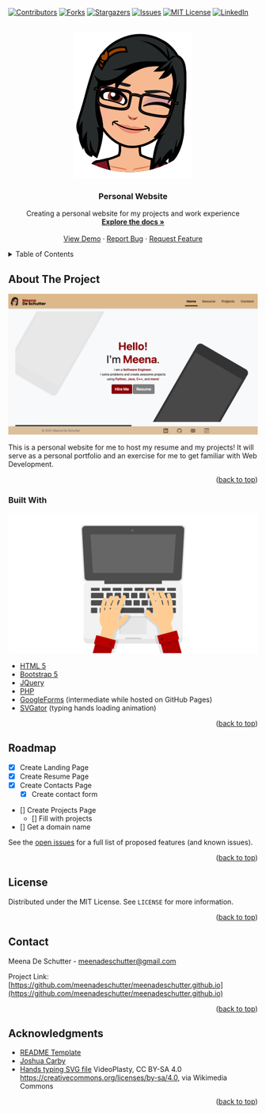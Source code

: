 <div id="top"></div>
<!-- PROJECT SHIELDS -->

[![Contributors][contributors-shield]][contributors-url]
[![Forks][forks-shield]][forks-url]
[![Stargazers][stars-shield]][stars-url]
[![Issues][issues-shield]][issues-url]
[![MIT License][license-shield]][license-url]
[![LinkedIn][linkedin-shield]][linkedin-url]

<!-- PROJECT LOGO -->
<br />
<div align="center">
  <a href="https://github.com/meenadeschutter/meenadeschutter.github.io">
    <img src="images/profile.png" alt="Logo">
  </a>
<h3 align="center">Personal Website</h3>

  <p align="center">
    Creating a personal website for my projects and work experience
    <br />
    <a href="https://github.com/meenadeschutter/meenadeschutter.github.io"><strong>Explore the docs »</strong></a>
    <br />
    <br />
    <a href="https://github.com/meenadeschutter/meenadeschutter.github.io">View Demo</a>
    ·
    <a href="https://github.com/meenadeschutter/meenadeschutter.github.io/issues">Report Bug</a>
    ·
    <a href="https://github.com/meenadeschutter/meenadeschutter.github.io/issues">Request Feature</a>
  </p>
</div>



<!-- TABLE OF CONTENTS -->
<details>
  <summary>Table of Contents</summary>
  <ol>
    <li>
      <a href="#about-the-project">About The Project</a>
      <ul>
        <li><a href="#built-with">Built With</a></li>
      </ul>
    </li>
    <li>
      <a href="#getting-started">Getting Started</a>
      <ul>
        <li><a href="#prerequisites">Prerequisites</a></li>
        <li><a href="#installation">Installation</a></li>
      </ul>
    </li>
    <li><a href="#usage">Usage</a></li>
    <li><a href="#roadmap">Roadmap</a></li>
    <li><a href="#contributing">Contributing</a></li>
    <li><a href="#license">License</a></li>
    <li><a href="#contact">Contact</a></li>
    <li><a href="#acknowledgments">Acknowledgments</a></li>
  </ol>
</details>



<!-- ABOUT THE PROJECT -->
## About The Project

[![Product Name Screen Shot][product-screenshot]](https://meenadeschutter.github.io)

This is a personal website for me to host my resume and my projects! It will serve as a personal portfolio and an exercise for me to get familiar with Web Development.

<p align="right">(<a href="#top">back to top</a>)</p>



### Built With

[![Typing Hands Animation][typing-animation]](https://meenadeschutter.github.io)

* [HTML 5](https://en.wikipedia.org/wiki/HTML5)
* [Bootstrap 5](https://getbootstrap.com)
* [JQuery](https://jquery.com)
* [PHP](https://www.php.net/)
* [GoogleForms](http://forms.google.com/) (intermediate while hosted on GitHub Pages)
* [SVGator](https://www.svgator.com/) (typing hands loading animation)

<p align="right">(<a href="#top">back to top</a>)</p>


<!-- ROADMAP -->
## Roadmap

- [x] Create Landing Page
- [x] Create Resume Page
- [x] Create Contacts Page
    - [x] Create contact form
- [] Create Projects Page
    - [] Fill with projects
- [] Get a domain name

See the [open issues](https://github.com/meenadeschutter/meenadeschutter.github.io/issues) for a full list of proposed features (and known issues).

<p align="right">(<a href="#top">back to top</a>)</p>



<!-- LICENSE -->
## License

Distributed under the MIT License. See `LICENSE` for more information.

<p align="right">(<a href="#top">back to top</a>)</p>



<!-- CONTACT -->
## Contact

Meena De Schutter - meenadeschutter@gmail.com

Project Link: [https://github.com/meenadeschutter/meenadeschutter.github.io](https://github.com/meenadeschutter/meenadeschutter.github.io)

<p align="right">(<a href="#top">back to top</a>)</p>



<!-- ACKNOWLEDGMENTS -->
## Acknowledgments

* [README Template](https://github.com/othneildrew/Best-README-Template/blob/master/README.md)
* [Joshua Carby](https://zephyrcode.com/index.html)
* [Hands typing SVG file](https://commons.wikimedia.org/wiki/File:Hands_typing_on_white_laptop_scene.svg) VideoPlasty, CC BY-SA 4.0 <https://creativecommons.org/licenses/by-sa/4.0>, via Wikimedia Commons

<p align="right">(<a href="#top">back to top</a>)</p>



<!-- MARKDOWN LINKS & IMAGES -->
<!-- https://www.markdownguide.org/basic-syntax/#reference-style-links -->
[contributors-shield]: https://img.shields.io/github/contributors/meenadeschutter/meenadeschutter.github.io.svg?style=for-the-badge
[contributors-url]: https://github.com/meenadeschutter/meenadeschutter.github.io/graphs/contributors
[forks-shield]: https://img.shields.io/github/forks/meenadeschutter/meenadeschutter.github.io.svg?style=for-the-badge
[forks-url]: https://github.com/meenadeschutter/meenadeschutter.github.io/network/members
[stars-shield]: https://img.shields.io/github/stars/meenadeschutter/meenadeschutter.github.io.svg?style=for-the-badge
[stars-url]: https://github.com/meenadeschutter/meenadeschutter.github.io/stargazers
[issues-shield]: https://img.shields.io/github/issues/meenadeschutter/meenadeschutter.github.io.svg?style=for-the-badge
[issues-url]: https://github.com/meenadeschutter/meenadeschutter.github.io/issues
[license-shield]: https://img.shields.io/github/license/meenadeschutter/meenadeschutter.github.io.svg?style=for-the-badge
[license-url]: https://github.com/meenadeschutter/meenadeschutter.github.io/blob/master/LICENSE.txt
[linkedin-shield]: https://img.shields.io/badge/-LinkedIn-black.svg?style=for-the-badge&logo=linkedin&colorB=555
[linkedin-url]: https://linkedin.com/in/meena-de-schutter-194297127
[product-screenshot]: images/landing-page.png
[typing-animation]: images/typing-loader-css.svg
